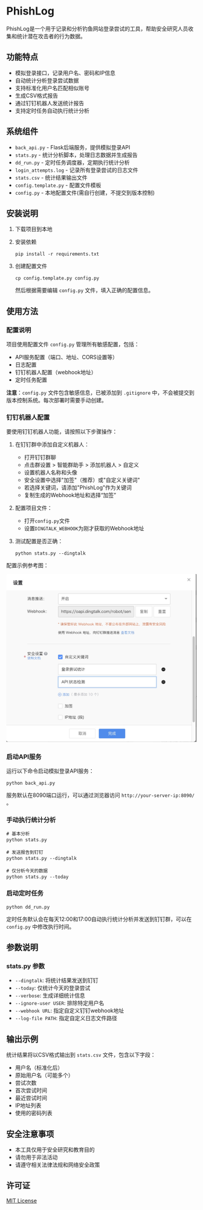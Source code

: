 # PhishLog

PhishLog是一个用于记录和分析钓鱼网站登录尝试的工具，帮助安全研究人员收集和统计潜在攻击者的行为数据。

## 功能特点

- 模拟登录接口，记录用户名、密码和IP信息
- 自动统计分析登录尝试数据
- 支持标准化用户名匹配相似账号
- 生成CSV格式报告
- 通过钉钉机器人发送统计报告
- 支持定时任务自动执行统计分析

## 系统组件

- `back_api.py` - Flask后端服务，提供模拟登录API
- `stats.py` - 统计分析脚本，处理日志数据并生成报告
- `dd_run.py` - 定时任务调度器，定期执行统计分析
- `login_attempts.log` - 记录所有登录尝试的日志文件
- `stats.csv` - 统计结果输出文件
- `config.template.py` - 配置文件模板
- `config.py` - 本地配置文件(需自行创建，不提交到版本控制)

## 安装说明

1. 下载项目到本地


2. 安装依赖
   ```
   pip install -r requirements.txt
   ```

3. 创建配置文件
   ```
   cp config.template.py config.py
   ```
   然后根据需要编辑 `config.py` 文件，填入正确的配置信息。

## 使用方法

### 配置说明

项目使用配置文件 `config.py` 管理所有敏感配置，包括：

- API服务配置（端口、地址、CORS设置等）
- 日志配置
- 钉钉机器人配置（webhook地址）
- 定时任务配置

**注意**：`config.py` 文件包含敏感信息，已被添加到 `.gitignore` 中，不会被提交到版本控制系统。每次部署时需要手动创建。

### 钉钉机器人配置

要使用钉钉机器人功能，请按照以下步骤操作：

1. 在钉钉群中添加自定义机器人：
   - 打开钉钉群聊
   - 点击群设置 > 智能群助手 > 添加机器人 > 自定义
   - 设置机器人名称和头像
   - 安全设置中选择"加签"（推荐）或"自定义关键词"
   - 若选择关键词，请添加"PhishLog"作为关键词
   - 复制生成的Webhook地址和选择“加签”

2. 配置项目文件：
   - 打开`config.py`文件
   - 设置`DINGTALK_WEBHOOK`为刚才获取的Webhook地址
   
3. 测试配置是否正确：
   ```
   python stats.py --dingtalk
   ```

配置示例参考图：

![钉钉机器人配置](img/rebotset.jpg)

### 启动API服务

运行以下命令启动模拟登录API服务：

```
python back_api.py
```

服务默认在8090端口运行，可以通过浏览器访问 `http://your-server-ip:8090/` 。

### 手动执行统计分析

```
# 基本分析
python stats.py

# 发送报告到钉钉
python stats.py --dingtalk

# 仅分析今天的数据
python stats.py --today
```

### 启动定时任务

```
python dd_run.py
```

定时任务默认会在每天12:00和17:00自动执行统计分析并发送到钉钉群，可以在 `config.py` 中修改执行时间。

## 参数说明

### stats.py 参数

- `--dingtalk`: 将统计结果发送到钉钉
- `--today`: 仅统计今天的登录尝试
- `--verbose`: 生成详细统计信息
- `--ignore-user USER`: 排除特定用户名
- `--webhook URL`: 指定自定义钉钉webhook地址
- `--log-file PATH`: 指定自定义日志文件路径

## 输出示例

统计结果将以CSV格式输出到 `stats.csv` 文件，包含以下字段：

- 用户名（标准化后）
- 原始用户名（可能多个）
- 尝试次数
- 首次尝试时间
- 最近尝试时间
- IP地址列表
- 使用的密码列表

## 安全注意事项

- 本工具仅用于安全研究和教育目的
- 请勿用于非法活动
- 请遵守相关法律法规和网络安全政策

## 许可证

[MIT License](LICENSE) 